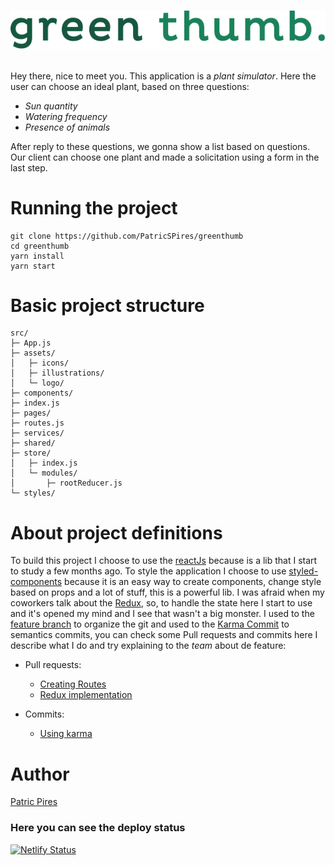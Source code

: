 <h1 align="center">

![greenthumb logo](src/assets/logo/logo-greenthumb.svg)

</h1>

Hey there, nice to meet you. This application is a _plant simulator_. Here the user can choose an ideal plant, based on three questions:

- _Sun quantity_
- _Watering frequency_
- _Presence of animals_

After reply to these questions, we gonna show a list based on questions. Our client can choose one plant and made a solicitation using a form in the last step.

<h1>
Running the project
</h1>

```
git clone https://github.com/PatricSPires/greenthumb
cd greenthumb
yarn install
yarn start
```

<h1>
Basic project structure
</h1>

```
src/
├─ App.js
├─ assets/
│   ├─ icons/
│   ├─ illustrations/
│   └─ logo/
├─ components/
├─ index.js
├─ pages/
├─ routes.js
├─ services/
├─ shared/
├─ store/
│   ├─ index.js
│   └─ modules/
│       ├─ rootReducer.js
└─ styles/
```

<h1>
About project definitions
</h1>

To build this project I choose to use the [reactJs](https://reactjs.org/) because is a lib that I start to study a few months ago. To style the application I choose to use [styled-components](https://styled-components.com/) because it is an easy way to create components, change style based on props and a lot of stuff, this is a powerful lib. I was afraid when my coworkers talk about the [Redux](https://redux.js.org/), so, to handle the state here I start to use and it's opened my mind and I see that wasn't a big monster. I used to the [feature branch](https://www.atlassian.com/git/tutorials/comparing-workflows/feature-branch-workflow) to organize the git and used to the [Karma Commit](https://karma-runner.github.io/4.0/dev/git-commit-msg.html) to semantics commits, you can check some Pull requests and commits here I describe what I do and try explaining to the _team_ about de feature:

- Pull requests:

  - [Creating Routes](https://github.com/PatricSPires/greenthumb/pull/1)
  - [Redux implementation](https://github.com/PatricSPires/greenthumb/pull/47)

- Commits:
  - [Using karma](https://github.com/PatricSPires/greenthumb/commits/master)

<h1>
Author
</h1>

[Patric Pires](https://twitter.com/PiresPatric)

### Here you can see the deploy status

[![Netlify Status](https://api.netlify.com/api/v1/badges/62d6ac72-42f4-4732-ade0-13c8f567b6ab/deploy-status)](https://app.netlify.com/sites/angry-pasteur-399ade/deploys)
